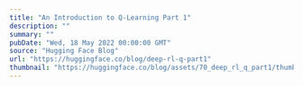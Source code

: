```yaml
---
title: "An Introduction to Q-Learning Part 1"
description: ""
summary: ""
pubDate: "Wed, 18 May 2022 00:00:00 GMT"
source: "Hugging Face Blog"
url: "https://huggingface.co/blog/deep-rl-q-part1"
thumbnail: "https://huggingface.co/blog/assets/70_deep_rl_q_part1/thumbnail.gif"
---
```



